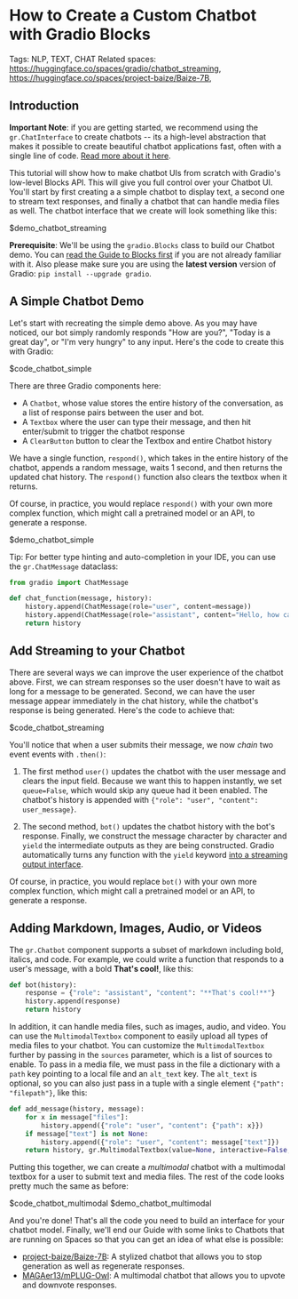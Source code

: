 # How to Create a Custom Chatbot with Gradio Blocks

Tags: NLP, TEXT, CHAT
Related spaces: https://huggingface.co/spaces/gradio/chatbot_streaming, https://huggingface.co/spaces/project-baize/Baize-7B,

## Introduction

**Important Note**: if you are getting started, we recommend using the `gr.ChatInterface` to create chatbots -- its a high-level abstraction that makes it possible to create beautiful chatbot applications fast, often with a single line of code. [Read more about it here](/guides/creating-a-chatbot-fast).

This tutorial will show how to make chatbot UIs from scratch with Gradio's low-level Blocks API. This will give you full control over your Chatbot UI. You'll start by first creating a a simple chatbot to display text, a second one to stream text responses, and finally a chatbot that can handle media files as well. The chatbot interface that we create will look something like this:

$demo_chatbot_streaming

**Prerequisite**: We'll be using the `gradio.Blocks` class to build our Chatbot demo.
You can [read the Guide to Blocks first](https://gradio.app/blocks-and-event-listeners) if you are not already familiar with it. Also please make sure you are using the **latest version** version of Gradio: `pip install --upgrade gradio`.

## A Simple Chatbot Demo

Let's start with recreating the simple demo above. As you may have noticed, our bot simply randomly responds "How are you?", "Today is a great day", or "I'm very hungry" to any input. Here's the code to create this with Gradio:

$code_chatbot_simple

There are three Gradio components here:

- A `Chatbot`, whose value stores the entire history of the conversation, as a list of response pairs between the user and bot.
- A `Textbox` where the user can type their message, and then hit enter/submit to trigger the chatbot response
- A `ClearButton` button to clear the Textbox and entire Chatbot history

We have a single function, `respond()`, which takes in the entire history of the chatbot, appends a random message, waits 1 second, and then returns the updated chat history. The `respond()` function also clears the textbox when it returns.

Of course, in practice, you would replace `respond()` with your own more complex function, which might call a pretrained model or an API, to generate a response.

$demo_chatbot_simple

Tip: For better type hinting and auto-completion in your IDE, you can use the `gr.ChatMessage` dataclass:

```python
from gradio import ChatMessage

def chat_function(message, history):
    history.append(ChatMessage(role="user", content=message))
    history.append(ChatMessage(role="assistant", content="Hello, how can I help you?"))
    return history
```

## Add Streaming to your Chatbot

There are several ways we can improve the user experience of the chatbot above. First, we can stream responses so the user doesn't have to wait as long for a message to be generated. Second, we can have the user message appear immediately in the chat history, while the chatbot's response is being generated. Here's the code to achieve that:

$code_chatbot_streaming

You'll notice that when a user submits their message, we now _chain_ two event events with `.then()`:

1. The first method `user()` updates the chatbot with the user message and clears the input field. Because we want this to happen instantly, we set `queue=False`, which would skip any queue had it been enabled. The chatbot's history is appended with `{"role": "user", "content": user_message}`.

2. The second method, `bot()` updates the chatbot history with the bot's response. Finally, we construct the message character by character and `yield` the intermediate outputs as they are being constructed. Gradio automatically turns any function with the `yield` keyword [into a streaming output interface](/guides/key-features/#iterative-outputs).


Of course, in practice, you would replace `bot()` with your own more complex function, which might call a pretrained model or an API, to generate a response.


## Adding Markdown, Images, Audio, or Videos

The `gr.Chatbot` component supports a subset of markdown including bold, italics, and code. For example, we could write a function that responds to a user's message, with a bold **That's cool!**, like this:

```py
def bot(history):
    response = {"role": "assistant", "content": "**That's cool!**"}
    history.append(response)
    return history
```

In addition, it can handle media files, such as images, audio, and video. You can use the `MultimodalTextbox` component to easily upload all types of media files to your chatbot. You can customize the `MultimodalTextbox` further by passing in the `sources` parameter, which is a list of sources to enable. To pass in a media file, we must pass in the file a dictionary with a `path` key pointing to a local file and an `alt_text` key. The `alt_text` is optional, so you can also just pass in a tuple with a single element `{"path": "filepath"}`, like this:

```python
def add_message(history, message):
    for x in message["files"]:
        history.append({"role": "user", "content": {"path": x}})
    if message["text"] is not None:
        history.append({"role": "user", "content": message["text"]})
    return history, gr.MultimodalTextbox(value=None, interactive=False, file_types=["image"], sources=["upload", "microphone"])
```

Putting this together, we can create a _multimodal_ chatbot with a multimodal textbox for a user to submit text and media files. The rest of the code looks pretty much the same as before:

$code_chatbot_multimodal
$demo_chatbot_multimodal

And you're done! That's all the code you need to build an interface for your chatbot model. Finally, we'll end our Guide with some links to Chatbots that are running on Spaces so that you can get an idea of what else is possible:

- [project-baize/Baize-7B](https://huggingface.co/spaces/project-baize/Baize-7B): A stylized chatbot that allows you to stop generation as well as regenerate responses.
- [MAGAer13/mPLUG-Owl](https://huggingface.co/spaces/MAGAer13/mPLUG-Owl): A multimodal chatbot that allows you to upvote and downvote responses.

